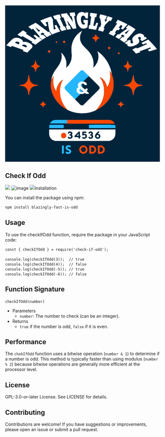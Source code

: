 <p align="center">
  <img src="https://github.com/Mojito060/Blazingly-fast-isOdd/blob/master/logo.png?raw=true" alt="logo"/>
</p>

## Check If Odd
 <p>
<img src="{https://img.shields.io/badge/JavaScript-323330?style=for-the-badge&logo=javascript&logoColor=F7DF1E} /> <img src="{https://img.shields.io/badge/Burger%20King-D62300?style=for-the-badge&logo=Burger%20King&logoColor=white}" /> <img alt="image "//img.shields.io/badge/npm-CB3837?style=for-the-badge&logo=npm&logoColor=white /> <img src="{https://img.shields.io/badge/IntelliJ_IDEA-000000.svg?style=for-the-badge&logo=intellij-idea&logoColor=white />
</p>
A simple, lightweight npm package to determine if a number is odd. This package provides a blazingly fast alternative to existing solutions like the `is-odd` package by leveraging bitwise operations.

## Installation

You can install the package using npm:

```bash
npm install blazingly-fast-is-odd
```
## Usage
To use the checkIfOdd function, require the package in your JavaScript code:

```
const { checkIfOdd } = require('check-if-odd');

console.log(checkIfOdd(3));  // true
console.log(checkIfOdd(4));  // false
console.log(checkIfOdd(-5)); // true
console.log(checkIfOdd(-6)); // false
```
## Function Signature


```checkIfOdd(number)```

* Parameters
    * ```number```: The number to check (can be an integer).
* Returns
  * ```true``` if the number is odd, ```false``` if it is even.
  
  
## Performance
  
The ```chekIfOdd``` function uses a bitwise operation (```number & 1```) to determine if a number is odd. This method is typically faster than using modulus (```number % 2```) because bitwise operations are generally more efficient at the processor level.

## License
GPL-3.0-or-later License. See LICENSE for details.

## Contributing
Contributions are welcome! If you have suggestions or improvements, please open an issue or submit a pull request.